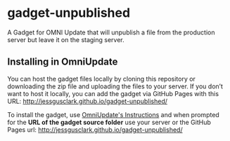# gadget-unpublished

A Gadget for OMNI Update that will unpublish a file from the production server but leave it on the staging server. 

## Installing in OmniUpdate

You can host the gadget files locally by cloning this repository or downloading the zip file and uploading the files to your server. If you don’t want to host it locally, you can add the gadget via GitHub Pages with this URL: http://jessgusclark.github.io/gadget-unpublished/

To install the gadget, use [OmniUpdate's Instructions](http://support.omniupdate.com/oucampus10/setup/gadgets/new-gadget.html) and when prompted for the **URL of the gadget source folder** use your server or the GitHub Pages url: http://jessgusclark.github.io/gadget-unpublished/
